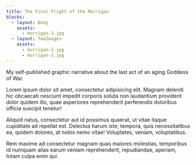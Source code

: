 ```yaml
---
title: The Final Flight of the Morrigan
blocks:
  - layout: Body
    assets:
      - morrigan-3.jpg
  - layout: TwoImages
    assets:
      - morrigan-2.jpg
      - morrigan-1.jpg
---
```


My self-published graphic narrative about the last act of an aging Goddess of War.

Lorem ipsum dolor sit amet, consectetur adipisicing elit. Magnam deleniti hic obcaecati nesciunt impedit corporis soluta non laudantium provident dolor quidem illo, quae asperiores reprehenderit perferendis doloribus officia suscipit tenetur!

Aliquid natus, consectetur aut id possimus quaerat, ut vitae itaque cupiditate ad repellat est. Delectus harum iste, tempora, quis necessitatibus ea, quidem dolores, at nobis nemo vitae! Voluptates, veniam, voluptatibus.

Rem maxime ad consectetur magnam quas maiores molestias, temporibus id numquam alias earum veniam reprehenderit, repudiandae, aperiam, totam culpa enim qui.

